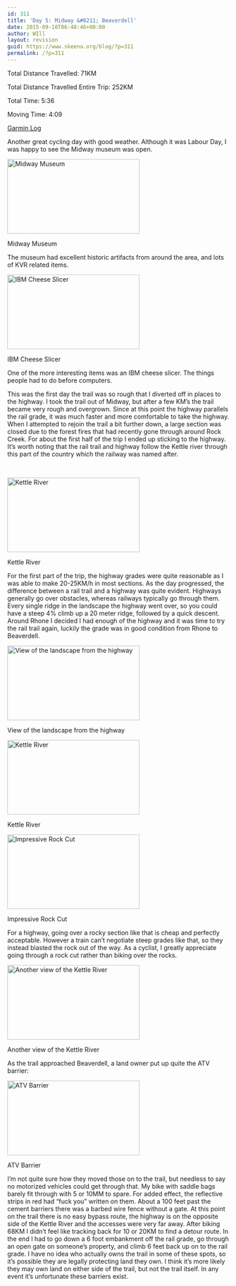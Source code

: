 ```yaml
---
id: 311
title: 'Day 5: Midway &#8211; Beaverdell'
date: 2015-09-10T06:48:46+00:00
author: WIll
layout: revision
guid: https://www.skeena.org/blog/?p=311
permalink: /?p=311
---
```

Total Distance Travelled: 71KM

Total Distance Travelled Entire Trip: 252KM

Total Time: 5:36

Moving Time: 4:09

<a href="https://connect.garmin.com/modern/activity/893781613" target="_blank">Garmin Log</a>

Another great cycling day with good weather. Although it was Labour Day, I was happy to see the Midway museum was open.

<div id="attachment_301" style="width: 310px" class="wp-caption alignnone">
  <a href="https://www.skeena.org/blog/wp-content/uploads/2015/09/20150907_114104.jpg"><img aria-describedby="caption-attachment-301" loading="lazy" class="size-medium wp-image-301" src="https://www.skeena.org/blog/wp-content/uploads/2015/09/20150907_114104-300x169.jpg" alt="Midway Museum" width="300" height="169" srcset="https://www.skeena.org/blog/wp-content/uploads/2015/09/20150907_114104-300x169.jpg 300w, https://www.skeena.org/blog/wp-content/uploads/2015/09/20150907_114104-1024x576.jpg 1024w, https://www.skeena.org/blog/wp-content/uploads/2015/09/20150907_114104-500x281.jpg 500w, https://www.skeena.org/blog/wp-content/uploads/2015/09/20150907_114104.jpg 1632w" sizes="(max-width: 300px) 100vw, 300px" /></a>
  
  <p id="caption-attachment-301" class="wp-caption-text">
    Midway Museum
  </p>
</div>

The museum had excellent historic artifacts from around the area, and lots of KVR related items.

<div id="attachment_302" style="width: 310px" class="wp-caption alignnone">
  <a href="https://www.skeena.org/blog/wp-content/uploads/2015/09/20150907_112907.jpg"><img aria-describedby="caption-attachment-302" loading="lazy" class="size-medium wp-image-302" src="https://www.skeena.org/blog/wp-content/uploads/2015/09/20150907_112907-300x169.jpg" alt="IBM Cheese Slicer" width="300" height="169" srcset="https://www.skeena.org/blog/wp-content/uploads/2015/09/20150907_112907-300x169.jpg 300w, https://www.skeena.org/blog/wp-content/uploads/2015/09/20150907_112907-1024x576.jpg 1024w, https://www.skeena.org/blog/wp-content/uploads/2015/09/20150907_112907-500x281.jpg 500w, https://www.skeena.org/blog/wp-content/uploads/2015/09/20150907_112907.jpg 1632w" sizes="(max-width: 300px) 100vw, 300px" /></a>
  
  <p id="caption-attachment-302" class="wp-caption-text">
    IBM Cheese Slicer
  </p>
</div>

One of the more interesting items was an IBM cheese slicer. The things people had to do before computers.

This was the first day the trail was so rough that I diverted off in places to the highway. I took the trail out of Midway, but after a few KM&#8217;s the trail became very rough and overgrown. Since at this point the highway parallels the rail grade, it was much faster and more comfortable to take the highway. When I attempted to rejoin the trail a bit further down, a large section was closed due to the forest fires that had recently gone through around Rock Creek. For about the first half of the trip I ended up sticking to the highway. It&#8217;s worth noting that the rail trail and highway follow the Kettle river through this part of the country which the railway was named after.

&nbsp;

<div id="attachment_305" style="width: 310px" class="wp-caption alignnone">
  <a href="https://www.skeena.org/blog/wp-content/uploads/2015/09/20150907_130805.jpg"><img aria-describedby="caption-attachment-305" loading="lazy" class="size-medium wp-image-305" src="https://www.skeena.org/blog/wp-content/uploads/2015/09/20150907_130805-300x169.jpg" alt="Kettle River" width="300" height="169" srcset="https://www.skeena.org/blog/wp-content/uploads/2015/09/20150907_130805-300x169.jpg 300w, https://www.skeena.org/blog/wp-content/uploads/2015/09/20150907_130805-1024x576.jpg 1024w, https://www.skeena.org/blog/wp-content/uploads/2015/09/20150907_130805-500x281.jpg 500w, https://www.skeena.org/blog/wp-content/uploads/2015/09/20150907_130805.jpg 1632w" sizes="(max-width: 300px) 100vw, 300px" /></a>
  
  <p id="caption-attachment-305" class="wp-caption-text">
    Kettle River
  </p>
</div>

For the first part of the trip, the highway grades were quite reasonable as I was able to make 20-25KM/h in most sections. As the day progressed, the difference between a rail trail and a highway was quite evident. Highways generally go over obstacles, whereas railways typically go through them. Every single ridge in the landscape the highway went over, so you could have a steep 4% climb up a 20 meter ridge, followed by a quick descent. Around Rhone I decided I had enough of the highway and it was time to try the rail trail again, luckily the grade was in good condition from Rhone to Beaverdell.

<div id="attachment_306" style="width: 310px" class="wp-caption alignnone">
  <a href="https://www.skeena.org/blog/wp-content/uploads/2015/09/20150907_132503.jpg"><img aria-describedby="caption-attachment-306" loading="lazy" class="size-medium wp-image-306" src="https://www.skeena.org/blog/wp-content/uploads/2015/09/20150907_132503-300x169.jpg" alt="View of the landscape from the highway" width="300" height="169" srcset="https://www.skeena.org/blog/wp-content/uploads/2015/09/20150907_132503-300x169.jpg 300w, https://www.skeena.org/blog/wp-content/uploads/2015/09/20150907_132503-1024x576.jpg 1024w, https://www.skeena.org/blog/wp-content/uploads/2015/09/20150907_132503-500x281.jpg 500w, https://www.skeena.org/blog/wp-content/uploads/2015/09/20150907_132503.jpg 1632w" sizes="(max-width: 300px) 100vw, 300px" /></a>
  
  <p id="caption-attachment-306" class="wp-caption-text">
    View of the landscape from the highway
  </p>
</div>

<div id="attachment_307" style="width: 310px" class="wp-caption alignnone">
  <a href="https://www.skeena.org/blog/wp-content/uploads/2015/09/20150907_150629.jpg"><img aria-describedby="caption-attachment-307" loading="lazy" class="size-medium wp-image-307" src="https://www.skeena.org/blog/wp-content/uploads/2015/09/20150907_150629-300x169.jpg" alt="Kettle River" width="300" height="169" srcset="https://www.skeena.org/blog/wp-content/uploads/2015/09/20150907_150629-300x169.jpg 300w, https://www.skeena.org/blog/wp-content/uploads/2015/09/20150907_150629-1024x576.jpg 1024w, https://www.skeena.org/blog/wp-content/uploads/2015/09/20150907_150629-500x281.jpg 500w, https://www.skeena.org/blog/wp-content/uploads/2015/09/20150907_150629.jpg 1632w" sizes="(max-width: 300px) 100vw, 300px" /></a>
  
  <p id="caption-attachment-307" class="wp-caption-text">
    Kettle River
  </p>
</div>

<div id="attachment_308" style="width: 310px" class="wp-caption alignnone">
  <a href="https://www.skeena.org/blog/wp-content/uploads/2015/09/20150907_150631.jpg"><img aria-describedby="caption-attachment-308" loading="lazy" class="size-medium wp-image-308" src="https://www.skeena.org/blog/wp-content/uploads/2015/09/20150907_150631-300x169.jpg" alt="Impressive Rock Cut" width="300" height="169" srcset="https://www.skeena.org/blog/wp-content/uploads/2015/09/20150907_150631-300x169.jpg 300w, https://www.skeena.org/blog/wp-content/uploads/2015/09/20150907_150631-1024x576.jpg 1024w, https://www.skeena.org/blog/wp-content/uploads/2015/09/20150907_150631-500x281.jpg 500w, https://www.skeena.org/blog/wp-content/uploads/2015/09/20150907_150631.jpg 1632w" sizes="(max-width: 300px) 100vw, 300px" /></a>
  
  <p id="caption-attachment-308" class="wp-caption-text">
    Impressive Rock Cut
  </p>
</div>

For a highway, going over a rocky section like that is cheap and perfectly acceptable. However a train can&#8217;t negotiate steep grades like that, so they instead blasted the rock out of the way. As a cyclist, I greatly appreciate going through a rock cut rather than biking over the rocks.

<div id="attachment_309" style="width: 310px" class="wp-caption alignnone">
  <a href="https://www.skeena.org/blog/wp-content/uploads/2015/09/20150907_161751.jpg"><img aria-describedby="caption-attachment-309" loading="lazy" class="size-medium wp-image-309" src="https://www.skeena.org/blog/wp-content/uploads/2015/09/20150907_161751-300x169.jpg" alt="Another view of the Kettle River" width="300" height="169" srcset="https://www.skeena.org/blog/wp-content/uploads/2015/09/20150907_161751-300x169.jpg 300w, https://www.skeena.org/blog/wp-content/uploads/2015/09/20150907_161751-1024x576.jpg 1024w, https://www.skeena.org/blog/wp-content/uploads/2015/09/20150907_161751-500x281.jpg 500w, https://www.skeena.org/blog/wp-content/uploads/2015/09/20150907_161751.jpg 1632w" sizes="(max-width: 300px) 100vw, 300px" /></a>
  
  <p id="caption-attachment-309" class="wp-caption-text">
    Another view of the Kettle River
  </p>
</div>

As the trail approached Beaverdell, a land owner put up quite the ATV barrier:

<div id="attachment_310" style="width: 310px" class="wp-caption alignnone">
  <a href="https://www.skeena.org/blog/wp-content/uploads/2015/09/20150907_162752.jpg"><img aria-describedby="caption-attachment-310" loading="lazy" class="size-medium wp-image-310" src="https://www.skeena.org/blog/wp-content/uploads/2015/09/20150907_162752-300x169.jpg" alt="ATV Barrier" width="300" height="169" srcset="https://www.skeena.org/blog/wp-content/uploads/2015/09/20150907_162752-300x169.jpg 300w, https://www.skeena.org/blog/wp-content/uploads/2015/09/20150907_162752-1024x576.jpg 1024w, https://www.skeena.org/blog/wp-content/uploads/2015/09/20150907_162752-500x281.jpg 500w" sizes="(max-width: 300px) 100vw, 300px" /></a>
  
  <p id="caption-attachment-310" class="wp-caption-text">
    ATV Barrier
  </p>
</div>

I&#8217;m not quite sure how they moved those on to the trail, but needless to say no motorized vehicles could get through that. My bike with saddle bags barely fit through with 5 or 10MM to spare. For added effect, the reflective strips in red had &#8220;fuck you&#8221; written on them. About a 100 feet past the cement barriers there was a barbed wire fence without a gate. At this point on the trail there is no easy bypass route, the highway is on the opposite side of the Kettle River and the accesses were very far away. After biking 68KM I didn&#8217;t feel like tracking back for 10 or 20KM to find a detour route. In the end I had to go down a 6 foot embankment off the rail grade, go through an open gate on someone&#8217;s property, and climb 6 feet back up on to the rail grade. I have no idea who actually owns the trail in some of these spots, so it&#8217;s possible they are legally protecting land they own. I think it&#8217;s more likely they may own land on either side of the trail, but not the trail itself. In any event it&#8217;s unfortunate these barriers exist.